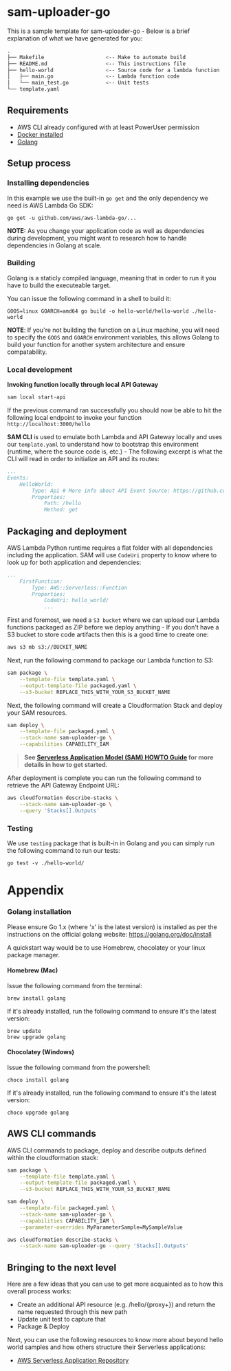 # sam-uploader-go

This is a sample template for sam-uploader-go - Below is a brief explanation of what we have generated for you:

```bash
.
├── Makefile                    <-- Make to automate build
├── README.md                   <-- This instructions file
├── hello-world                 <-- Source code for a lambda function
│   ├── main.go                 <-- Lambda function code
│   └── main_test.go            <-- Unit tests
└── template.yaml
```

## Requirements

* AWS CLI already configured with at least PowerUser permission
* [Docker installed](https://www.docker.com/community-edition)
* [Golang](https://golang.org)

## Setup process

### Installing dependencies

In this example we use the built-in `go get` and the only dependency we need is AWS Lambda Go SDK:

```shell
go get -u github.com/aws/aws-lambda-go/...
```

**NOTE:** As you change your application code as well as dependencies during development, you might want to research how to handle dependencies in Golang at scale.

### Building

Golang is a staticly compiled language, meaning that in order to run it you have to build the executeable target.

You can issue the following command in a shell to build it:

```shell
GOOS=linux GOARCH=amd64 go build -o hello-world/hello-world ./hello-world
```

**NOTE**: If you're not building the function on a Linux machine, you will need to specify the `GOOS` and `GOARCH` environment variables, this allows Golang to build your function for another system architecture and ensure compatability.

### Local development

**Invoking function locally through local API Gateway**

```bash
sam local start-api
```

If the previous command ran successfully you should now be able to hit the following local endpoint to invoke your function `http://localhost:3000/hello`

**SAM CLI** is used to emulate both Lambda and API Gateway locally and uses our `template.yaml` to understand how to bootstrap this environment (runtime, where the source code is, etc.) - The following excerpt is what the CLI will read in order to initialize an API and its routes:

```yaml
...
Events:
    HelloWorld:
        Type: Api # More info about API Event Source: https://github.com/awslabs/serverless-application-model/blob/master/versions/2016-10-31.md#api
        Properties:
            Path: /hello
            Method: get
```

## Packaging and deployment

AWS Lambda Python runtime requires a flat folder with all dependencies including the application. SAM will use `CodeUri` property to know where to look up for both application and dependencies:

```yaml
...
    FirstFunction:
        Type: AWS::Serverless::Function
        Properties:
            CodeUri: hello_world/
            ...
```

First and foremost, we need a `S3 bucket` where we can upload our Lambda functions packaged as ZIP before we deploy anything - If you don't have a S3 bucket to store code artifacts then this is a good time to create one:

```bash
aws s3 mb s3://BUCKET_NAME
```

Next, run the following command to package our Lambda function to S3:

```bash
sam package \
    --template-file template.yaml \
    --output-template-file packaged.yaml \
    --s3-bucket REPLACE_THIS_WITH_YOUR_S3_BUCKET_NAME
```

Next, the following command will create a Cloudformation Stack and deploy your SAM resources.

```bash
sam deploy \
    --template-file packaged.yaml \
    --stack-name sam-uploader-go \
    --capabilities CAPABILITY_IAM
```

> **See [Serverless Application Model (SAM) HOWTO Guide](https://github.com/awslabs/serverless-application-model/blob/master/HOWTO.md) for more details in how to get started.**

After deployment is complete you can run the following command to retrieve the API Gateway Endpoint URL:

```bash
aws cloudformation describe-stacks \
    --stack-name sam-uploader-go \
    --query 'Stacks[].Outputs'
``` 

### Testing

We use `testing` package that is built-in in Golang and you can simply run the following command to run our tests:

```shell
go test -v ./hello-world/
```
# Appendix

### Golang installation

Please ensure Go 1.x (where 'x' is the latest version) is installed as per the instructions on the official golang website: https://golang.org/doc/install

A quickstart way would be to use Homebrew, chocolatey or your linux package manager.

#### Homebrew (Mac)

Issue the following command from the terminal:

```shell
brew install golang
```

If it's already installed, run the following command to ensure it's the latest version:

```shell
brew update
brew upgrade golang
```

#### Chocolatey (Windows)

Issue the following command from the powershell:

```shell
choco install golang
```

If it's already installed, run the following command to ensure it's the latest version:

```shell
choco upgrade golang
```
## AWS CLI commands

AWS CLI commands to package, deploy and describe outputs defined within the cloudformation stack:

```bash
sam package \
    --template-file template.yaml \
    --output-template-file packaged.yaml \
    --s3-bucket REPLACE_THIS_WITH_YOUR_S3_BUCKET_NAME

sam deploy \
    --template-file packaged.yaml \
    --stack-name sam-uploader-go \
    --capabilities CAPABILITY_IAM \
    --parameter-overrides MyParameterSample=MySampleValue

aws cloudformation describe-stacks \
    --stack-name sam-uploader-go --query 'Stacks[].Outputs'
```

## Bringing to the next level

Here are a few ideas that you can use to get more acquainted as to how this overall process works:

* Create an additional API resource (e.g. /hello/{proxy+}) and return the name requested through this new path
* Update unit test to capture that
* Package & Deploy

Next, you can use the following resources to know more about beyond hello world samples and how others structure their Serverless applications:

* [AWS Serverless Application Repository](https://aws.amazon.com/serverless/serverlessrepo/)
